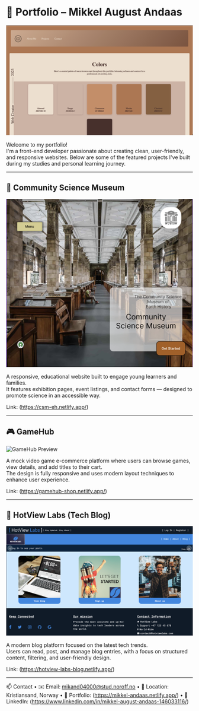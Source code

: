 # 🎨 Portfolio – Mikkel August Andaas

![Portfolio Preview](./img/portfolio-mikkel.png)

Welcome to my portfolio!  
I'm a front-end developer passionate about creating clean, user-friendly, and responsive websites. Below are some of the featured projects I've built during my studies and personal learning journey.

---

## 🧪 Community Science Museum

![Community Science Museum Preview](./img/slider/CSM1.png)

A responsive, educational website built to engage young learners and families.  
It features exhibition pages, event listings, and contact forms — designed to promote science in an accessible way.

Link: (https://csm-eh.netlify.app/)

---

## 🎮 GameHub

![GameHub Preview](./img/slider/Gamehub1.png)

A mock video game e-commerce platform where users can browse games, view details, and add titles to their cart.  
The design is fully responsive and uses modern layout techniques to enhance user experience.

Link: (https://gamehub-shop.netlify.app/)

---

## 📰 HotView Labs (Tech Blog)

![HotView Labs Preview](./img/slider/HVL1.png)

A modern blog platform focused on the latest tech trends.  
Users can read, post, and manage blog entries, with a focus on structured content, filtering, and user-friendly design.

Link: (https://hotview-labs-blog.netlify.app/)

---


📫 Contact
	•	✉️ Email: mikand04000@stud.noroff.no
	•	📍 Location: Kristiansand, Norway
	•	💼 Portfolio: (https://mikkel-andaas.netlify.app/)
	•	💬 LinkedIn: (https://www.linkedin.com/in/mikkel-august-andaas-146033116/)

